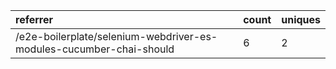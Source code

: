 | referrer                                                            | count | uniques |
| :------------------------------------------------------------------ | :---- | :------ |
| /e2e-boilerplate/selenium-webdriver-es-modules-cucumber-chai-should | 6     | 2       |